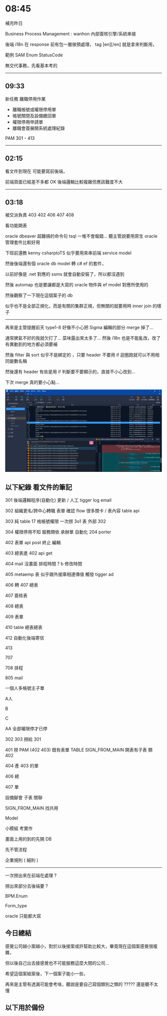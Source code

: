 # 08:45

補充昨日

Business Process Management : wanhon 內部簽核引擎/系統串接

後端 i18n 在 response 前有包一層做預處理， tag [en][/en] 就是拿來判斷用，

範例 SAM Enum StatusCode

無交代事務，先看基本考的

---

## 09:33

新任務 離職停用作業

* 離職帳號或權限停用單
* 帳號關閉及設備繳回單
* 權限停用申請單
* 離職會簽展開系統處理紀錄

PAM 301 - 413

---

## 02:15

看文件到現在 可能要寫前後端，

前端頁面已經差不多都 OK 後端邏輯比較複雜但應該難度不大

---

## 03:18

被交派負責 403 402 406 407 408

看功能開表

oracle dbeaver 超難搞的命令句 tsql 一堆不會報錯... 聽主管說要用原生 oracle 管理套件比較好用

下班前還教 kenny csharptoTS 似乎要用來串前端 service model

然後後端還有個 oracle db model 轉 c# ef 的套件，

以前好像是 .net 對應的 ssms 就會自動安裝了，所以都沒遇到

然後 automap 也是要讓都是大寫的 oracle 物件與 ef model 對應所使用的

然後觀察了一下現在這個案子的 db

似乎也不是全部正規化，而是有關的集群正規，但無關的就要用時 inner join 的樣子

---

再來是主管提醒前天 type1-8 好像不小心把 Sigma 編輯的部分 merge 掉了...

通常脾氣不好的我就欠打了... 菜味露出來太多了... 然後 i18n 也是不能亂改，改了有異動到的地方都必須要補

然後 filter 與 sort 似乎不是綁定的 ，只要 header 不要用 if 迴圈跑就可以不用相同變數名稱

然後還有 header 有些是用 if 判斷要不要顯示的，直接不小心改到...

下次 merge 真的要小心點...

![alt](/sinda-notes/img/REMBERTHISBADTHING.png)

## 以下紀錄 看文件的筆記

301 後端邏輯程序(自動化) 更新 / 人工 tigger log email

302 組織更名/跨中心轉職 表單 確認 flow 很多關卡 / 表內容 table api

303 純 table 17 格帳號權限 一次撈 3o1 表 外部 302

304 權限停用不知 服務類依 承辦單 自動化 204 porter

402 表單 api post 終止 編輯

403 總表進 402 api get

404 mail 沒畫面 排程時間 ? b 修改時間

405 metaemp 表 似乎跟外接庫相連傳值 觸發 tigger ad

406 轉 407 總表

407 簽核表

408 總表

409 表單

410  table 總表總表

412 自動化後端寄信

413

707

708 排程

805 mail

一個人多帳號主子單

A人

B

C

AA 全部權限停才已停

302 303 撈給 301

401 撈 PAM (402 403) 既有表單 TABLE SIGN_FROM_MAIN 開表有子表 類 402

404 產 403 的單

406 總

407 單

設備腳會 子表 關聯

SIGN_FROM_MAIN 找共用

Model

小模組 考實作

畫面上用的到的先開 DB

先不管流程

企業規則 ( 細則 )

---

一次撈出來在前端在處理 ?

撈出來部分去後端要 ?

BPM.Enum

Form_type

oracle 只能都大寫

## 今日總結

感覺公司越小案越小，對於以後接案或許幫助比較大，畢竟現在這個案感覺很複雜，

但以後自己出去接感覺也不可能服務這麼大間的公司...

希望這個案結案後，下一個案子能小一些，

再來是主管有透漏可能會考啥，聽說是要自己寫個類別之類的 ????? 還是聽不太懂

## 以下用於備份

<!--
關聯表 ACCOUNT EMPNO

PAM_MAIN_ACCOUNT_FUNCTION_DISABLED 離職帳號或權限停用單 主表 403 402

FORM_ID 離職帳號或權限停用單編號 PK
EMPNO 工號
FORM_STATUS 文件狀態
CLOSEDATE 帳號權限預計關閉日
NOTBEFORE_DESC 帳號與權限皆不提前停用
F0RM_TYPE 離職帳號或權限停用單狀態 4 種包含無

PAM_SUB_ACCOUNT_FUNCTION_DISABLED 子表 402
ID 子表編號 PK
FORM_ID 離職帳號或權限停用單編號 FK
SERVICEITEM 服務項目
DISABLED 是否停用
PRECLOSEDATE 預計停用日期
STATUS 該服務狀態

---

PAM_MAIN_DEVICE_RETURN 帳號關閉及設備繳回單 主表 406 407
FORM_ID 帳號關閉及設備繳回單編號 PK
EMPNO 工號
RETURNDATE 設備繳回日期
DEVICERETURN 設備不繳回
DEVICERETURN_DESC 詳細說明
XFORTRETURN XFORT回收已完成
DEVICERETURN_DESC 詳細說明
NBBRINGOUT NB攜出保管證完成
NBBRINGOUT_DESC 詳細說明

---

PAM_MAIN_PERMISSION_DISABLELIST 權限停用申請單 主表 408
FORM_ID 權限停用申請單編號 PK
EMPNO 工號
CLOSEDATE 停用日期
SIGNER 承辦人
DISABLE_DESC停用說明

PAM_SUB_PERMISSION_DISABLELIST 權限停用申請單 子表 409
ID PK
FORM_ID 權限停用申請單編號 FK
ITEM 項目名稱
FUNCTIONTYPE 功能權限
USETYPE 長短期帳號
ASSETID 資產編號
NAME 名稱
SERIAL 序號
MODULE 型號
-->